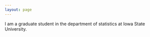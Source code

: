 ```yaml
---
layout: page
---
```


I am a graduate student in the department of statistics at Iowa State University.